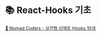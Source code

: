 # 📚 React-Hooks 기초
[📌 Nomad Coders - 실전형 리액트 Hooks 10개 ](https://nomadcoders.co/react-hooks-introduction/lobby)
<br/>
